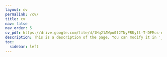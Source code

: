 ```yaml
---
layout: cv
permalink: /cv/
title: cv
nav: false
nav_order: 5
cv_pdf: https://drive.google.com/file/d/1Hq21AWpo0f2TNyPRUytt-T-DFMcs-nOz/view # you can also use external links here
description: This is a description of the page. You can modify it in '_pages/cv.md'. You can also change or remove the top pdf download button.
toc:
  sidebar: left
---
```


